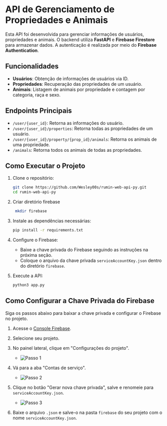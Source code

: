 # API de Gerenciamento de Propriedades e Animais

Esta API foi desenvolvida para gerenciar informações de usuários, propriedades e animais. O backend utiliza **FastAPI** e **Firebase Firestore** para armazenar dados. A autenticação é realizada por meio do **Firebase Authentication**.

## Funcionalidades

- **Usuários**: Obtenção de informações de usuários via ID.
- **Propriedades**: Recuperação das propriedades de um usuário.
- **Animais**: Listagem de animais por propriedade e contagem por categoria, raça e sexo.

## Endpoints Principais

- `/user/{user_id}`: Retorna as informações do usuário.
- `/user/{user_id}/properties`: Retorna todas as propriedades de um usuário.
- `/user/{user_id}/property/{prop_id}/animals`: Retorna os animais de uma propriedade.
- `/animals`: Retorna todos os animais de todas as propriedades.

## Como Executar o Projeto

1. Clone o repositório:

    ```bash
    git clone https://github.com/Wesley00s/rumin-web-api-py.git
    cd rumin-web-api-py
    ```
2. Criar diretório firebase
   ```bash
    mkdir firebase
    ```

3. Instale as dependências necessárias:

    ```bash
    pip install -r requirements.txt
    ```

4. Configure o Firebase:
   - Baixe a chave privada do Firebase seguindo as instruções na próxima seção.
   - Coloque o arquivo da chave privada `serviceAccountKey.json` dentro do diretório `firebase`.

5. Execute a API:

    ```bash
    python3 app.py
    ```

## Como Configurar a Chave Privada do Firebase

Siga os passos abaixo para baixar a chave privada e configurar o Firebase no projeto.

1. Acesse o [Console Firebase](https://console.firebase.google.com/).
2. Selecione seu projeto.
3. No painel lateral, clique em "Configurações do projeto".
   - ![Passo 1](readme/screen1.png)

5. Vá para a aba "Contas de serviço".
   - ![Passo 2](readme/screen2.png)

7. Clique no botão "Gerar nova chave privada", salve e renomeie para `serviceAccountKey.json`.
   - ![Passo 3](readme/screen3.png)

9. Baixe o arquivo `.json` e salve-o na pasta `firebase` do seu projeto com o nome `serviceAccountKey.json`.

